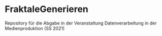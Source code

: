 # FraktaleGenerieren
Repository für die Abgabe in der Veranstaltung Datenverarbeitung in der Medienproduktion (SS 2021)
